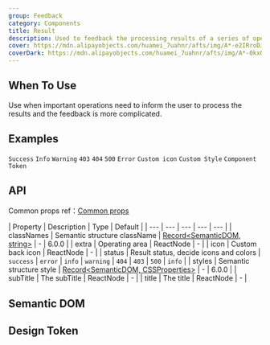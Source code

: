 ```yaml
---
group: Feedback
category: Components
title: Result
description: Used to feedback the processing results of a series of operations.
cover: https://mdn.alipayobjects.com/huamei_7uahnr/afts/img/A*-e2IRroDJyEAAAAAAAAAAAAADrJ8AQ/original
coverDark: https://mdn.alipayobjects.com/huamei_7uahnr/afts/img/A*-0kxQrbHx2kAAAAAAAAAAAAADrJ8AQ/original
---
```


## When To Use

Use when important operations need to inform the user to process the results and the feedback is more complicated.

## Examples

<!-- prettier-ignore -->
<code src="./demo/success.tsx">Success</code>
<code src="./demo/info.tsx">Info</code>
<code src="./demo/warning.tsx">Warning</code>
<code src="./demo/403.tsx">403</code>
<code src="./demo/404.tsx">404</code>
<code src="./demo/500.tsx">500</code>
<code src="./demo/error.tsx">Error</code>
<code src="./demo/customIcon.tsx">Custom icon</code>
<code src="./demo/style-class.tsx" debug>Custom Style</code>
<code src="./demo/component-token.tsx" debug>Component Token</code>

## API

Common props ref：[Common props](/docs/react/common-props)

| Property | Description | Type | Default |
| --- | --- | --- | --- | --- |
| classNames | Semantic structure className | [Record<SemanticDOM, string>](#semantic-dom) | - | 6.0.0 |
| extra | Operating area | ReactNode | - |
| icon | Custom back icon | ReactNode | - |
| status | Result status, decide icons and colors | `success` \| `error` \| `info` \| `warning` \| `404` \| `403` \| `500` | `info` |
| styles | Semantic structure style | [Record<SemanticDOM, CSSProperties>](#semantic-dom) | - | 6.0.0 |
| subTitle | The subTitle | ReactNode | - |
| title | The title | ReactNode | - |

## Semantic DOM

<code src="./demo/_semantic.tsx" simplify="true"></code>

## Design Token

<ComponentTokenTable component="Result"></ComponentTokenTable>
